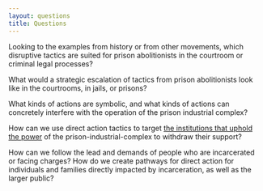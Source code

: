 ```yaml
---
layout: questions
title: Questions
---
```


Looking to the examples from history or from other movements, which disruptive tactics are suited for prison abolitionists in the courtroom or criminal legal processes?

What would a strategic escalation of tactics from prison abolitionists look like in the courtrooms, in jails, or prisons?

What kinds of actions are symbolic, and what kinds of actions can concretely interfere with the operation of the prison industrial complex? 

How can we use direct action tactics to target [the institutions that uphold the power](https://wagingnonviolence.org/2020/06/pillars-of-support-police-violence-black-lives-matter/) of the prison-industrial-complex to withdraw their support? 

How can we follow the lead and demands of people who are incarcerated or facing charges? How do we create pathways for direct action for individuals and families directly impacted by incarceration, as well as the larger public?
